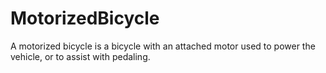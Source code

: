 # MotorizedBicycle

A motorized bicycle is a bicycle with an attached motor used to power the vehicle, or to assist with pedaling.
